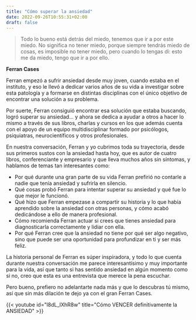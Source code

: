 ```yaml
---
title: "Cómo superar la ansiedad"
date: 2022-09-26T10:55:31+02:00
draft: false
---
```


> Todo lo bueno está detrás del miedo, tenemos que ir a por este miedo. No significa no tener miedo, porque siempre tendrás miedo de cosas, es imposible no tener miedo, pero cuando lo tengas di: esto me da miedo, tengo que ir a por ello.

**Ferran Cases**

Ferran empezó a sufrir ansiedad desde muy joven, cuando estaba en el instituto, y eso le llevó a dedicar varios años de su vida a investigar sobre esta patología y a formarse en distintas disciplinas con el único objetivo de encontrar una solución a su problema.

Por suerte, Ferran consiguió encontrar esa solución que estaba buscando, logró superar su ansiedad… y ahora se dedica a ayudar a otros a hacer lo mismo a través de sus libros, charlas y cursos en los que además cuenta con el apoyo de un equipo multidisciplinar formado por psicólogos, psiquiatras, neurocientíficos y otros profesionales.

En nuestra conversación, Ferran y yo cubrimos toda su trayectoria, desde sus primeros sustos con la ansiedad hasta hoy, que es autor de cuatro libros, conferenciante y empresario y que lleva muchos años sin síntomas, y hablamos de temas tan interesantes como:

+ Por qué durante una gran parte de su vida Ferran prefirió no contarle a nadie que tenía ansiedad y sufrirla en silencio.
+ Qué cosas probó Ferran para intentar superar su ansiedad y qué fue lo que mejor le funcionó.
+ Qué hizo que Ferran empezase a compartir su historia y lo que había aprendido sobre la ansiedad con otras personas, y cómo acabó dedicándose a ello de manera profesional.
+ Cómo recomienda Ferran actuar si crees que tienes ansiedad para diagnosticarla correctamente y lidiar con ella.
+ Por qué Ferran cree que la ansiedad no tiene por qué ser algo negativo, sino que puede ser una oportunidad para profundizar en ti y ser más feliz.
  
La historia personal de Ferran es súper inspiradora, y todo lo que cuenta durante nuestra conversación me parece interesantísimo y muy importante para la vida, así que tanto si has sentido ansiedad en algún momento como si no, creo que esta es una entrevista que merece la pena escuchar.

Pero bueno, prefiero no adelantarte nada más y que lo descubras tú mismo, así que sin más dilación te dejo ya con el gran Ferran Cases.

{{< youtube id="l8dL_lXhR8w" title="Cómo VENCER definitivamente la ANSIEDAD" >}}

<br>